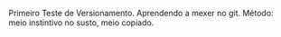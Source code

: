Primeiro Teste de Versionamento.
Aprendendo a mexer no git.
Método: meio instintivo no susto, meio copiado.